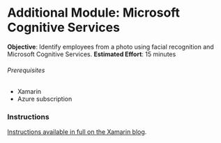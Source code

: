 # Additional Module: Microsoft Cognitive Services
**Objective**: Identify employees from a photo using facial recognition and Microsoft Cognitive Services.
**Estimated Effort**: 15 minutes

###### Prerequisites
* Xamarin
* Azure subscription

### Instructions
[Instructions available in full on the Xamarin blog](https://blog.xamarin.com/adding-facial-recognition-to-your-mobile-apps/).
